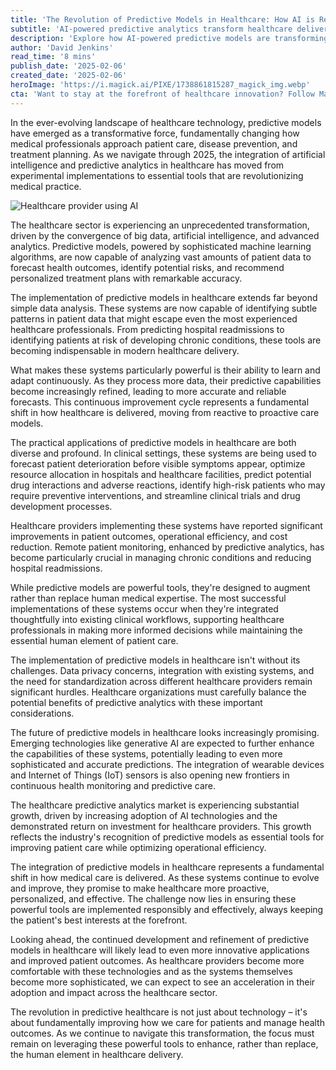 ```yaml
---
title: 'The Revolution of Predictive Models in Healthcare: How AI is Reshaping Patient Care'
subtitle: 'AI-powered predictive analytics transform healthcare delivery and patient outcomes'
description: 'Explore how AI-powered predictive models are transforming healthcare delivery, from forecasting patient outcomes to optimizing resource allocation. Learn about the latest developments in healthcare technology and their impact on patient care, operational efficiency, and the future of medicine.'
author: 'David Jenkins'
read_time: '8 mins'
publish_date: '2025-02-06'
created_date: '2025-02-06'
heroImage: 'https://i.magick.ai/PIXE/1738861815287_magick_img.webp'
cta: 'Want to stay at the forefront of healthcare innovation? Follow MagickAI on LinkedIn for expert insights on AI in healthcare and join a community of forward-thinking professionals shaping the future of patient care.'
---
```


In the ever-evolving landscape of healthcare technology, predictive models have emerged as a transformative force, fundamentally changing how medical professionals approach patient care, disease prevention, and treatment planning. As we navigate through 2025, the integration of artificial intelligence and predictive analytics in healthcare has moved from experimental implementations to essential tools that are revolutionizing medical practice.

![Healthcare provider using AI](https://i.magick.ai/PIXE/1738861815290_magick_img.webp)

The healthcare sector is experiencing an unprecedented transformation, driven by the convergence of big data, artificial intelligence, and advanced analytics. Predictive models, powered by sophisticated machine learning algorithms, are now capable of analyzing vast amounts of patient data to forecast health outcomes, identify potential risks, and recommend personalized treatment plans with remarkable accuracy.

The implementation of predictive models in healthcare extends far beyond simple data analysis. These systems are now capable of identifying subtle patterns in patient data that might escape even the most experienced healthcare professionals. From predicting hospital readmissions to identifying patients at risk of developing chronic conditions, these tools are becoming indispensable in modern healthcare delivery.

What makes these systems particularly powerful is their ability to learn and adapt continuously. As they process more data, their predictive capabilities become increasingly refined, leading to more accurate and reliable forecasts. This continuous improvement cycle represents a fundamental shift in how healthcare is delivered, moving from reactive to proactive care models.

The practical applications of predictive models in healthcare are both diverse and profound. In clinical settings, these systems are being used to forecast patient deterioration before visible symptoms appear, optimize resource allocation in hospitals and healthcare facilities, predict potential drug interactions and adverse reactions, identify high-risk patients who may require preventive interventions, and streamline clinical trials and drug development processes.

Healthcare providers implementing these systems have reported significant improvements in patient outcomes, operational efficiency, and cost reduction. Remote patient monitoring, enhanced by predictive analytics, has become particularly crucial in managing chronic conditions and reducing hospital readmissions.

While predictive models are powerful tools, they're designed to augment rather than replace human medical expertise. The most successful implementations of these systems occur when they're integrated thoughtfully into existing clinical workflows, supporting healthcare professionals in making more informed decisions while maintaining the essential human element of patient care.

The implementation of predictive models in healthcare isn't without its challenges. Data privacy concerns, integration with existing systems, and the need for standardization across different healthcare providers remain significant hurdles. Healthcare organizations must carefully balance the potential benefits of predictive analytics with these important considerations.

The future of predictive models in healthcare looks increasingly promising. Emerging technologies like generative AI are expected to further enhance the capabilities of these systems, potentially leading to even more sophisticated and accurate predictions. The integration of wearable devices and Internet of Things (IoT) sensors is also opening new frontiers in continuous health monitoring and predictive care.

The healthcare predictive analytics market is experiencing substantial growth, driven by increasing adoption of AI technologies and the demonstrated return on investment for healthcare providers. This growth reflects the industry's recognition of predictive models as essential tools for improving patient care while optimizing operational efficiency.

The integration of predictive models in healthcare represents a fundamental shift in how medical care is delivered. As these systems continue to evolve and improve, they promise to make healthcare more proactive, personalized, and effective. The challenge now lies in ensuring these powerful tools are implemented responsibly and effectively, always keeping the patient's best interests at the forefront.

Looking ahead, the continued development and refinement of predictive models in healthcare will likely lead to even more innovative applications and improved patient outcomes. As healthcare providers become more comfortable with these technologies and as the systems themselves become more sophisticated, we can expect to see an acceleration in their adoption and impact across the healthcare sector.

The revolution in predictive healthcare is not just about technology – it's about fundamentally improving how we care for patients and manage health outcomes. As we continue to navigate this transformation, the focus must remain on leveraging these powerful tools to enhance, rather than replace, the human element in healthcare delivery.